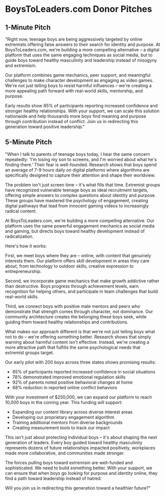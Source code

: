 # BoysToLeaders.com Donor Pitches

## 1-Minute Pitch

"Right now, teenage boys are being aggressively targeted by online extremists offering false answers to their search for identity and purpose. At BoysToLeaders.com, we're building a more compelling alternative – a digital platform that uses the same engaging techniques as social media, but to guide boys toward healthy masculinity and leadership instead of misogyny and extremism.

Our platform combines game mechanics, peer support, and meaningful challenges to make character development as engaging as video games. We're not just telling boys to resist harmful influences – we're creating a more appealing path forward with real-world skills, mentorship, and purpose.

Early results show 85% of participants reporting increased confidence and stronger healthy relationships. With your support, we can scale this solution nationwide and help thousands more boys find meaning and purpose through contribution instead of conflict. Join us in redirecting this generation toward positive leadership."

## 5-Minute Pitch

"When I talk to parents of teenage boys today, I hear the same concern repeatedly: 'I'm losing my son to screens, and I'm worried about what he's finding there.' Their fear is well-founded. Research shows that boys spend an average of 7-9 hours daily on digital platforms where algorithms are specifically designed to capture their attention and shape their worldview.

The problem isn't just screen time – it's what fills that time. Extremist groups have recognized vulnerable teenage boys as ideal recruitment targets, offering simple answers to complex questions about identity and purpose. These groups have mastered the psychology of engagement, creating digital pathways that lead from innocent gaming videos to increasingly radical content.

At BoysToLeaders.com, we're building a more compelling alternative. Our platform uses the same powerful engagement mechanics as social media and gaming, but directs boys toward healthy development instead of radicalization.

Here's how it works:

First, we meet boys where they are – online, with content that genuinely interests them. Our platform offers skill development in areas they care about, from technology to outdoor skills, creative expression to entrepreneurship.

Second, we incorporate game mechanics that make growth addictive rather than destructive. Boys progress through achievement levels, earn recognition for helping others, and participate in team challenges that build real-world skills.

Third, we connect boys with positive male mentors and peers who demonstrate that strength comes through character, not dominance. Our community architecture creates the belonging these boys seek, while guiding them toward healthy relationships and contributions.

What makes our approach different is that we're not just telling boys what not to do – we're offering something better. Research shows that simply warning about harmful content isn't effective. Instead, we're creating a more attractive path that fulfills the same psychological needs that extremist groups target.

Our early pilot with 200 boys across three states shows promising results:
- 85% of participants reported increased confidence in social situations
- 78% demonstrated improved emotional regulation skills
- 92% of parents noted positive behavioral changes at home
- 68% reduction in reported online conflict behaviors

With your investment of $250,000, we can expand our platform to reach 10,000 boys in the coming year. This funding will support:
- Expanding our content library across diverse interest areas
- Developing our proprietary engagement algorithm
- Training additional mentors from diverse backgrounds
- Creating measurement tools to track our impact

This isn't just about protecting individual boys – it's about shaping the next generation of leaders. Every boy guided toward healthy masculinity represents dozens of future relationships impacted positively, workplaces made more collaborative, and communities made stronger.

The forces pulling boys toward extremism are well-funded and sophisticated. We need to build something better. With your support, we can ensure that when boys go looking for purpose and identity online, they find a path toward leadership instead of hatred.

Will you join us in redirecting this generation toward a healthier future?"